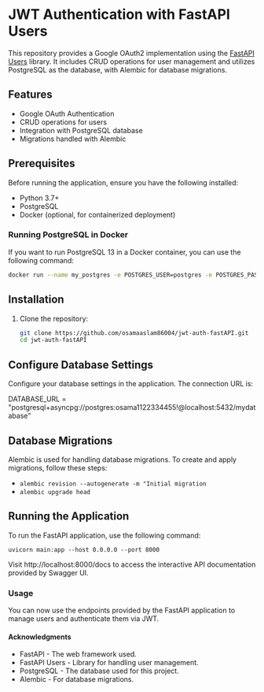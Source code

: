 # JWT Authentication with FastAPI Users

This repository provides a Google OAuth2 implementation using the [FastAPI Users](https://github.com/fastapi-users/fastapi-users/) library. It includes CRUD operations for user management and utilizes PostgreSQL as the database, with Alembic for database migrations.

## Features

- Google OAuth Authentication
- CRUD operations for users
- Integration with PostgreSQL database
- Migrations handled with Alembic

## Prerequisites

Before running the application, ensure you have the following installed:

- Python 3.7+
- PostgreSQL
- Docker (optional, for containerized deployment)

### Running PostgreSQL in Docker

If you want to run PostgreSQL 13 in a Docker container, you can use the following command:

```bash
docker run --name my_postgres -e POSTGRES_USER=postgres -e POSTGRES_PASSWORD=osama1122334455! -e POSTGRES_DB=mydatabase -p 5432:5432 -d postgres:13
```

## Installation

1. Clone the repository:

   ```bash
   git clone https://github.com/osamaaslam86004/jwt-auth-fastAPI.git
   cd jwt-auth-fastAPI
   ```

## Configure Database Settings
Configure your database settings in the application. The connection URL is:

DATABASE_URL = "postgresql+asyncpg://postgres:osama1122334455!@localhost:5432/mydatabase"

## Database Migrations
Alembic is used for handling database migrations. To create and apply migrations, follow these steps:

- `alembic revision --autogenerate -m "Initial migration`
- `alembic upgrade head`

## Running the Application
To run the FastAPI application, use the following command:

`uvicorn main:app --host 0.0.0.0 --port 8000`

Visit http://localhost:8000/docs to access the interactive API documentation provided by Swagger UI.

### Usage
You can now use the endpoints provided by the FastAPI application to manage users and authenticate them via JWT.

#### Acknowledgments
- FastAPI - The web framework used.
- FastAPI Users - Library for handling user management.
- PostgreSQL - The database used for this project.
- Alembic - For database migrations.